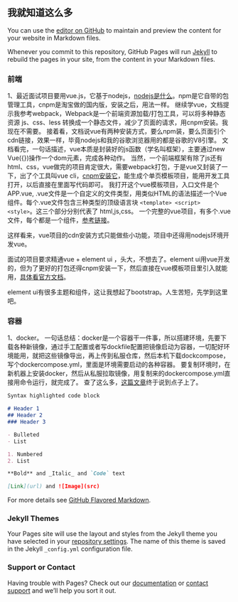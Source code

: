 ## 我就知道这么多

You can use the [editor on GitHub](https://github.com/zhaot1993/im-a-book/edit/master/index.md) to maintain and preview the content for your website in Markdown files.

Whenever you commit to this repository, GitHub Pages will run [Jekyll](https://jekyllrb.com/) to rebuild the pages in your site, from the content in your Markdown files.

### 前端

1、最近面试项目要用vue.js，它基于nodejs，<a href="https://blog.csdn.net/woshinannan741/article/details/51337484" target="_blank">nodejs是什么</a>。npm是它自带的包管理工具，cnpm是淘宝做的国内版，安装之后，用法一样。
继续学vue，文档提示我参考webpack，Webpack是一个前端资源加载/打包工具，可以将多种静态资源 js、css、less 转换成一个静态文件，减少了页面的请求，用cnpm安装。我现在不需要。
接着看，文档说vue有两种安装方式，要么npm装，要么页面引个cdn链接，效果一样，毕竟nodejs和我的谷歌浏览器用的都是谷歌的V8引擎。
文档看完，一句话描述，vue本质是封装好的js函数（学名叫框架），主要通过new Vue({})操作一个dom元素，完成各种动作。
当然，一个前端框架有除了js还有html、css，vue做完的项目肯定很大，需要webpack打包，于是vue又封装了一下，出了个工具叫vue cli，<a href="https://www.runoob.com/vue2/vue-install.html" target="_blank">cnpm安装它</a>，能生成个单页模板项目，能用开发工具打开，以后直接在里面写代码即可。
我打开这个vue模板项目，入口文件是个APP.vue,  .vue文件是一个自定义的文件类型，用类似HTML的语法描述一个Vue组件。每个.vue文件包含三种类型的顶级语言块 `<template> <script> <style>`。这三个部分分别代表了 html,js,css。
一个完整的vue项目，有多个.vue文件，每个都是一个组件，<a href="https://www.jianshu.com/p/f5804394819c" target="_blank">参考链接</a>。

这样看来，vue项目的cdn安装方式只能做些小功能，项目中还得用nodejs环境开发vue。

面试的项目要求精通vue + element ui ，头大，不想去了。element ui用vue开发的，但为了更好的打包还得cnpm安装一下，然后直接在vue模板项目里引入就能用，<a href="https://element.eleme.cn/#/zh-CN/component/installation" target="_blank">具体看官方文档</a>。

element ui有很多主题和组件，这让我想起了bootstrap。人生苦短，先学到这里吧。


### 容器

1、docker。 
一句话总结：docker是一个容器干一件事，所以搭建环境，先要下载各种新镜像，通过手工配置或者写dockfile配置把镜像启动为容器，一切配好环境能用，就把这些镜像导出，再上传到私服仓库，然后本机下载dockcompose，写个dockercompose.yml，里面是环境需要启动的各种容器。
要复制环境时，在新机器上安装docker，然后从私服拉取镜像，用复制来的dockercompose.yml直接用命令运行，就完成了。
查了这么多，<a href="https://blog.csdn.net/londa/article/details/91815208" target="_blank">这篇文章</a>终于说到点子上了。

```markdown
Syntax highlighted code block

# Header 1
## Header 2
### Header 3

- Bulleted
- List

1. Numbered
2. List

**Bold** and _Italic_ and `Code` text

[Link](url) and ![Image](src)
```

For more details see [GitHub Flavored Markdown](https://guides.github.com/features/mastering-markdown/).

### Jekyll Themes

Your Pages site will use the layout and styles from the Jekyll theme you have selected in your [repository settings](https://github.com/zhaot1993/im-a-book/settings). The name of this theme is saved in the Jekyll `_config.yml` configuration file.

### Support or Contact

Having trouble with Pages? Check out our [documentation](https://help.github.com/categories/github-pages-basics/) or [contact support](https://github.com/contact) and we’ll help you sort it out.
